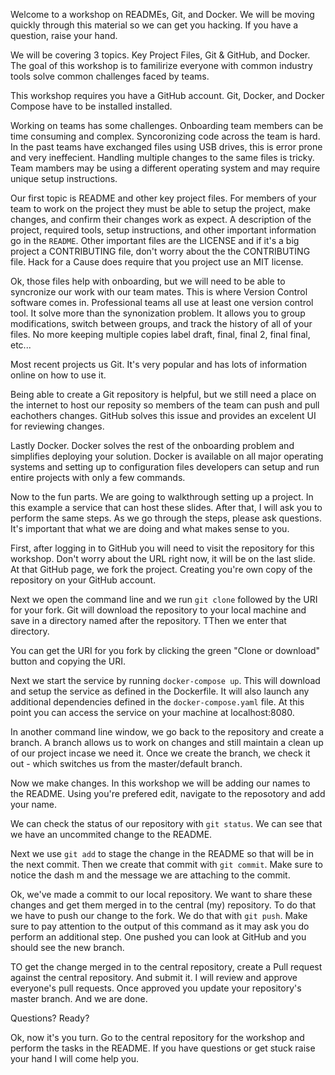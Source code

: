 
Welcome to a workshop on READMEs, Git, and Docker. We will be moving quickly through this material so we can get you hacking. If you have a question, raise your hand.

We will be covering 3 topics. Key Project Files, Git & GitHub, and Docker. The goal of this workshop is to familirize everyone with common industry tools solve common challenges faced by teams.

This workshop requires you have a GitHub account. Git, Docker, and Docker Compose have to be installed installed.

Working on teams has some challenges. Onboarding team members can be time consuming and complex. Syncoronizing code across the team is hard. In the past teams have exchanged files using USB drives, this is error prone and very ineffecient. Handling multiple changes to the same files is tricky. Team mambers may be using a different operating system and may require unique setup instructions.

Our first topic is README and other key project files. For members of your team to work on the project they must be able to setup the project, make changes, and confirm their changes work as expect. A description of the project, required tools, setup instructions, and other important information go in the `README`. Other important files are the LICENSE and if it's a big project a CONTRIBUTING file, don't worry about the the CONTRIBUTING file. Hack for a Cause does require that you project use an MIT license.

Ok, those files help with onboarding, but we will need to be able to syncronize our work with our team mates. This is where Version Control software comes in. Professional teams all use at least one version control tool. It solve more than the synonization problem. It allows you to group modifications, switch between groups, and track the history of all of your files. No more keeping multiple copies label draft, final, final 2, final final, etc...

Most recent projects us Git. It's very popular and has lots of information online on how to use it.

Being able to create a Git repository is helpful, but we still need a place on the internet to host our reposity so members of the team can push and pull eachothers changes. GitHub solves this issue and provides an excelent UI for reviewing changes.

Lastly Docker. Docker solves the rest of the onboarding problem and simplifies deploying your solution. Docker is available on all major operating systems and setting up to configuration files developers can setup and run entire projects with only a few commands. 

Now to the fun parts. We are going to walkthrough setting up a project. In this example a service that can host these slides. After that, I will ask you to perform the same steps. As we go through the steps, please ask questions. It's important that what we are doing and what makes sense to you.

First, after logging in to GitHub you will need to visit the repository for this workshop. Don't worry about the URL right now, it will be on the last slide. At that GitHub page, we fork the project. Creating you're own copy of the repository on your GitHub account.

Next we open the command line and we run `git clone` followed by the URI for your fork. Git will download the repository to your local machine and save in a directory named after the repository. TThen we enter that directory.

You can get the URI for you fork by clicking the green "Clone or download" button and copying the URI.

Next we start the service by running `docker-compose up`. This will download and setup the service as defined in the Dockerfile. It will also launch any additional dependencies defined in the `docker-compose.yaml` file. At this point you can access the service on your machine at localhost:8080.

In another command line window, we go back to the repository and create a branch. A branch allows us to work on changes and still maintain a clean up of our project incase we need it. Once we create the branch, we check it out - which switches us from the master/default branch. 

Now we make changes. In this workshop we will be adding our names to the README. Using you're prefered edit, navigate to the reposotory and add your name. 

We can check the status of our repository with `git status`. We can see that we have an uncommited change to the README.

Next we use `git add` to stage the change in the README so that will be in the next commit. Then we create that commit with `git commit`. Make sure to notice the dash m and the message we are attaching to the commit.

Ok, we've made a commit to our local repository. We want to share these changes and get them merged in to the central (my) repository. To do that we have to push our change to the fork. We do that with `git push`. Make sure to pay attention to the output of this command as it may ask you do perform an additional step. One pushed you can look at GitHub and you should see the new branch.

TO get the change merged in to the central repository, create a Pull request against the central repository. And submit it. I will review and approve everyone's pull requests. Once approved you update your repository's master branch. And we are done.

Questions? Ready?

Ok, now it's you turn. Go to the central repository for the workshop and perform the tasks in the README. If you have questions or get stuck raise your hand I will come help you.












